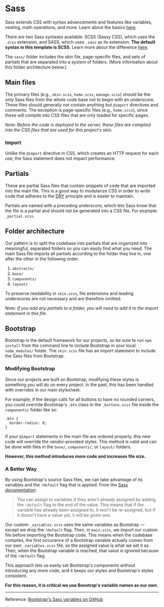 # Sass

Sass extends CSS with syntax advancements and features like variables, nesting, math operations, and more. Learn about the basics [here](http://sass-lang.com/guide).

There are two Sass syntaxes available: SCSS (Sassy CSS), which uses the `.scss` extension, and SASS, which uses `.sass` as its extension. **The default syntax in this template is SCSS**. Learn more about the difference [here](http://thesassway.com/editorial/sass-vs-scss-which-syntax-is-better).

The `sass/` folder includes the skin file, page-specific files, and sets of partials that are separated into a system of folders. (More information about this folder architecture below.)

## Main files

The primary files (e.g., `skin.scss`, `home.scss`, `manage.scss`) should be the only Sass files from the whole code base not to begin with an underscore. These files should generally not contain anything but `@import` directives and comments. The exception is page-specific files (e.g., `home.scss`), since these will compile into CSS files that are only loaded for specific pages.

*Note: Before the code is deployed to the server, these files are compiled into the CSS files that are used for this project's skin.*

### Import

Unlike the `@import` directive in CSS, which creates an HTTP request for each use, the Sass statement does not impact performance.

## Partials

These are partial Sass files that contain snippets of code that are imported into the main file. This is a good way to modularize CSS in order to write code that adheres to the [DRY](https://en.wikipedia.org/wiki/Don't_repeat_yourself) principle and is easier to maintain.

Partials are named with a preceding underscore, which lets Sass know that the file is a partial and should not be generated into a CSS file. For example: `_partial.scss`.

## Folder architecture

Our pattern is to split the codebase into partials that are organized into meaningful, separated folders so you can easily find what you need. The main Sass file imports all partials according to the folder they live in, one after the other in the following order:

1. `abstracts/`
2. `base/`
3. `components/`
4. `layout/`

To preserve readability in `skin.scss`, file extensions and leading underscores are not necessary and are therefore omitted.

*Note: If you add any partials to a folder, you will need to add it to the import statement in this file.*

## Bootstrap

Bootstrap is the default framework for our projects, so be sure to run `npm install` from the command line to include Bootstrap in your local `node_modules/` folder. The `skin.scss` file has an import statement to include the Sass files from Bootstrap.

### Modifying Bootstrap

Since our projects are built on Bootstrap, modifying these styles is something you will do on every project. In the past, this has been handled with overrides in our main stylesheet.

For example, if the design calls for all buttons to have no rounded corners, you could override Bootstrap's `.btn` class in the `_buttons.scss` file inside the `components/` folder like so:

```css3
.btn {
  border-radius: 0;
}
```

If your `@import` statements in the main file are ordered properly, this new code will override the vendor-provided styles. This method is valid and can be done with files in the `base/`, `components/`, or `layout/` folders.

**However, this method introduces more code and increases file size.**

### A Better Way

By using Bootstrap's source Sass files, we can take advantage of its variables and the `!default` flag that is applied. From the [Sass documentation](http://sass-lang.com/documentation/file.SASS_REFERENCE.html#variable_defaults_default):

> You can assign to variables if they aren't already assigned by adding the `!default` flag to the end of the value. This means that if the variable has already been assigned to, it won't be re-assigned, but if it doesn't have a value yet, it will be given one.

Our custom `_variables.scss` uses the same variables as Bootstrap — except we drop the `!default` flag. Then, in `main.scss`, we import our custom file before importing the Bootstrap code. This means when the codebase compiles, the first occurance of a Bootstrap variable actually comes from our own `_variables.scss` file, so the assigned value is what we set it as. Then, when the Bootstrap variable is reached, that value is ignored because of the `!default` flag.

This approach lets us easily set Bootstrap's components without introducing any more code, and it keeps our styles and Bootstrap's styles consistent.

**For this reason, it is critical we use Boostrap's variable names as our own.**

---

Reference: [Bootstrap's Sass variables on GitHub](https://github.com/twbs/bootstrap/blob/v4-dev/scss/_variables.scss)
